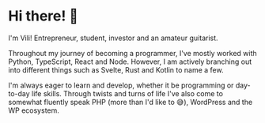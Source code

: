 # Hi there! 👋

I'm Vili! Entrepreneur, student, investor and an amateur guitarist.

Throughout my journey of becoming a programmer, I've mostly worked with Python, TypeScript, React and Node. However, I am actively branching out into different things such as Svelte, Rust and Kotlin to name a few.

I'm always eager to learn and develop, whether it be programming or day-to-day life skills. Through twists and turns of life I've also come to somewhat fluently speak PHP (more than I'd like to 😅), WordPress and the WP ecosystem.
